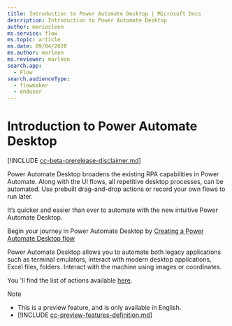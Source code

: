 ```yaml
---
title: Introduction to Power Automate Desktop | Microsoft Docs
description: Introduction to Power Automate Desktop
author: mariosleon
ms.service: flow
ms.topic: article
ms.date: 09/04/2020
ms.author: marleon
ms.reviewer: marleon
search.app: 
  - Flow
search.audienceType: 
  - flowmaker
  - enduser
---
```


# Introduction to Power Automate Desktop

[!INCLUDE [cc-beta-prerelease-disclaimer.md](../../includes/cc-beta-prerelease-disclaimer.md)]

Power Automate Desktop broadens the existing RPA capabilities in Power Automate. Along with the UI flows, all repetitive desktop processes, can be automated. Use prebuilt drag-and-drop actions or record your own flows to run later.

It’s quicker and easier than ever to automate with the new intuitive Power Automate Desktop. 

Begin your journey in Power Automate Desktop by [Creating a Power Automate Desktop flow](create-flow-console.md) 

Power Automate Desktop allows you to automate both legacy applications such as terminal emulators, interact with modern desktop applications, Excel files, folders. Interact with the machine using images or coordinates. 

You 'll find the list of actions available [here](actions.md).

> [!NOTE]
> - This is a preview feature, and is only available in English.
> - [!INCLUDE [cc-preview-features-definition.md](../../includes/cc-preview-features-definition.md)]
